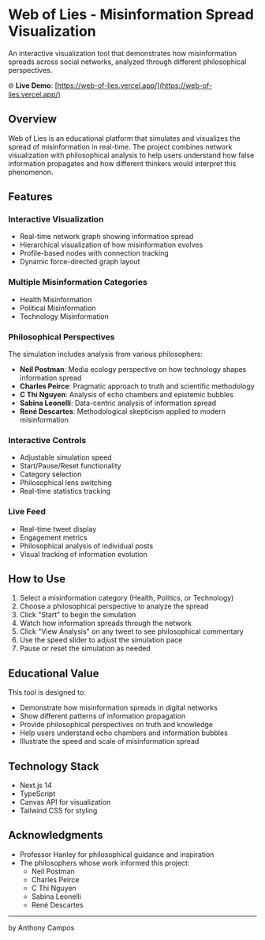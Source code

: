 # Web of Lies - Misinformation Spread Visualization

An interactive visualization tool that demonstrates how misinformation spreads across social networks, analyzed through different philosophical perspectives.

🌐 **Live Demo**: [https://web-of-lies.vercel.app/](https://web-of-lies.vercel.app/)

## Overview

Web of Lies is an educational platform that simulates and visualizes the spread of misinformation in real-time. The project combines network visualization with philosophical analysis to help users understand how false information propagates and how different thinkers would interpret this phenomenon.

## Features

### Interactive Visualization
- Real-time network graph showing information spread
- Hierarchical visualization of how misinformation evolves
- Profile-based nodes with connection tracking
- Dynamic force-directed graph layout

### Multiple Misinformation Categories
- Health Misinformation
- Political Misinformation
- Technology Misinformation

### Philosophical Perspectives
The simulation includes analysis from various philosophers:
- **Neil Postman**: Media ecology perspective on how technology shapes information spread
- **Charles Peirce**: Pragmatic approach to truth and scientific methodology
- **C Thi Nguyen**: Analysis of echo chambers and epistemic bubbles
- **Sabina Leonelli**: Data-centric analysis of information spread
- **René Descartes**: Methodological skepticism applied to modern misinformation

### Interactive Controls
- Adjustable simulation speed
- Start/Pause/Reset functionality
- Category selection
- Philosophical lens switching
- Real-time statistics tracking

### Live Feed
- Real-time tweet display
- Engagement metrics
- Philosophical analysis of individual posts
- Visual tracking of information evolution

## How to Use

1. Select a misinformation category (Health, Politics, or Technology)
2. Choose a philosophical perspective to analyze the spread
3. Click "Start" to begin the simulation
4. Watch how information spreads through the network
5. Click "View Analysis" on any tweet to see philosophical commentary
6. Use the speed slider to adjust the simulation pace
7. Pause or reset the simulation as needed

## Educational Value

This tool is designed to:
- Demonstrate how misinformation spreads in digital networks
- Show different patterns of information propagation
- Provide philosophical perspectives on truth and knowledge
- Help users understand echo chambers and information bubbles
- Illustrate the speed and scale of misinformation spread

## Technology Stack

- Next.js 14
- TypeScript
- Canvas API for visualization
- Tailwind CSS for styling

## Acknowledgments

- Professor Hanley for philosophical guidance and inspiration
- The philosophers whose work informed this project:
  - Neil Postman
  - Charles Peirce
  - C Thi Nguyen
  - Sabina Leonelli
  - René Descartes

---
by Anthony Campos
